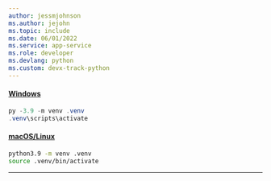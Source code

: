 ```yaml
---
author: jessmjohnson
ms.author: jejohn
ms.topic: include
ms.date: 06/01/2022
ms.service: app-service
ms.role: developer
ms.devlang: python
ms.custom: devx-track-python
---
```


#### [Windows](#tab/windows)

```powershell
py -3.9 -m venv .venv
.venv\scripts\activate
```

#### [macOS/Linux](#tab/mac-linux)

```Bash
python3.9 -m venv .venv
source .venv/bin/activate
```

---